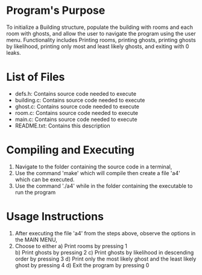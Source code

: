 # Program's Purpose
To initialize a Building structure, populate the building with rooms and each room with ghosts, and allow the user to navigate the program using the user menu. Functionality includes Printing rooms, printing ghosts, printing ghosts by likelihood, printing only most and least likely ghosts, and exiting with 0 leaks.
	
# List of Files
- defs.h: Contains source code needed to execute
- building.c: Contains source code needed to execute
- ghost.c: Contains source code needed to execute 
- room.c: Contains source code needed to execute 
- main.c: Contains source code needed to execute
- README.txt: Contains this description

# Compiling and Executing
1. Navigate to the folder containing the source code in a terminal,
2. Use the command 'make' which will compile then create a file 'a4' which can be executed.
3. Use the command './a4' while in the folder containing the executable to run the program

# Usage Instructions
1. After executing the file 'a4' from the steps above, observe the options in the MAIN MENU,
2. Choose to either
	a) Print rooms by pressing 1	
	b) Print ghosts by pressing 2
	c) Print ghosts by likelihood in descending order by pressing 3
	d) Print only the most likely ghost and the least likely ghost by pressing 4
	d) Exit the program by pressing 0

